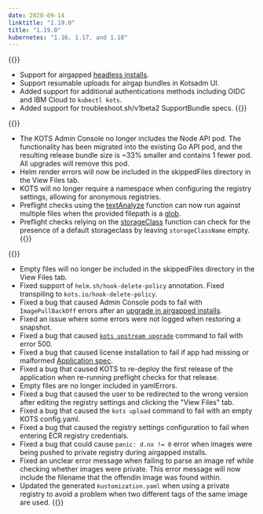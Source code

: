 ```yaml
---
date: 2020-09-14
linktitle: "1.19.0"
title: "1.19.0"
kubernetes: "1.16, 1.17, and 1.18"
---
```


{{<features>}}
  * Support for airgapped [headless installs](/kotsadm/installing/automating/).
  * Support resumable uploads for airgap bundles in Kotsadm UI.
  * Added support for additional authentications methods including OIDC and IBM Cloud to `kubectl kots`.
  * Added support for troubleshoot.sh/v1beta2 SupportBundle specs.
{{</features>}}

{{<changes>}}
  * The KOTS Admin Console no longer includes the Node API pod. The functionality has been migrated into the existing Go API pod, and the resulting release bundle size is ~33% smaller and contains 1 fewer pod. All upgrades will remove this pod.
  * Helm render errors will now be included in the skippedFiles directory in the View Files tab.
  * KOTS will no longer require a namespace when configuring the registry settings, allowing for anonymous registries.
  * Preflight checks using the [textAnalyze](https://troubleshoot.sh/docs/analyze/regex/) function can now run against multiple files when the provided filepath is a [glob](https://golang.org/pkg/path/filepath/#Glob).
  * Preflight checks relying on the [storageClass](https://troubleshoot.sh/docs/analyze/storage-class/) function can check for the presence of a default storageclass by leaving `storageClassName` empty.
{{</changes>}}

{{<fixes>}}
  * Empty files will no longer be included in the skippedFiles directory in the View Files tab.
  * Fixed support of `helm.sh/hook-delete-policy` annotation. Fixed transpiling to `kots.io/hook-delete-policy`.
  * Fixed a bug that caused Admin Console pods to fail with `ImagePullBackOff` errors after an [upgrade in airgapped installs](/kotsadm/updating/updating-admin-console/#airgap-installations).
  * Fixed an issue where some errors were not logged when restoring a snapshot.
  * Fixed a bug that caused [`kots upstream upgrade`](/kots-cli/upstream/) command to fail with error 500.
  * Fixed a bug that caused license installation to fail if app had missing or malformed [Application spec](/reference/v1beta1/application/).
  * Fixed a bug that caused KOTS to re-deploy the first release of the application when re-running preflight checks for that release.
  * Empty files are no longer included in yamlErrors.
  * Fixed a bug that caused the user to be redirected to the wrong version after editing the registry settings and clicking the "View Files" tab.
  * Fixed a bug that caused the `kots upload` command to fail with an empty KOTS config.yaml.
  * Fixed a bug that caused the registry settings configuration to fail when entering ECR registry credentials.
  * Fixed a bug that could cause `panic: d.nx != 0` error when images were being pushed to private registry during airgapped installs.
  * Fixed an unclear error message when failing to parse an image ref while checking whether images were private. This error message will now include the filename that the offendin image was found within.
  * Updated the generated `kustomization.yaml` when using a private registry to avoid a problem when two different tags of the same image are used.
{{</fixes>}}
